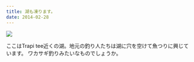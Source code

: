 ```yaml
---
title: 湖も凍ります。
date: 2014-02-28
---
```


![](https://photos.xar.sh/21075798122_328ac3ee78_b.jpg)

ここはTrapi tee近くの湖。地元の釣り人たちは湖に穴を空けて魚つりに興じています。
ワカサギ釣りみたいなものでしょうか。
